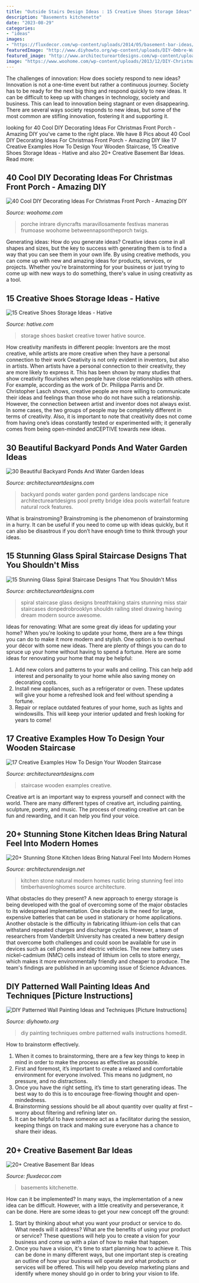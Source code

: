 ```yaml
---
title: "Outside Stairs Design Ideas : 15 Creative Shoes Storage Ideas"
description: "Basements kitchenette"
date: "2023-08-29"
categories:
- "ideas"
images:
- "https://fluxdecor.com/wp-content/uploads/2014/05/basement-bar-ideas/9-small-basement-bar.jpg"
featuredImage: "http://www.diyhowto.org/wp-content/uploads/DIY-Ombre-Wall-Painting-DIY-Wall-Painting-Ideas-Techniques-Tutorials-DIYHowto.jpg"
featured_image: "http://www.architectureartdesigns.com/wp-content/uploads/2013/04/Backyard-ArchitectureArtDesigns-1.jpg"
image: "https://www.woohome.com/wp-content/uploads/2013/12/DIY-Christmas-Porch-Ideas-32.jpg"
---
```



The challenges of innovation: How does society respond to new ideas?
Innovation is not a one-time event but rather a continuous journey. Society has to be ready for the next big thing and respond quickly to new ideas. It can be difficult to keep up with changes in technology, society and business. This can lead to innovation being stagnant or even disappearing. There are several ways society responds to new ideas, but some of the most common are stifling innovation, fostering it and supporting it.

	

		
looking for 40 Cool DIY Decorating Ideas For Christmas Front Porch - Amazing DIY you've came to the right place. We have 8 Pics about 40 Cool DIY Decorating Ideas For Christmas Front Porch - Amazing DIY like 17 Creative Examples How To Design Your Wooden Staircase, 15 Creative Shoes Storage Ideas - Hative and also 20+ Creative Basement Bar Ideas. Read more:
		
    
## 40 Cool DIY Decorating Ideas For Christmas Front Porch - Amazing DIY

<img loading=lazy src="https://www.woohome.com/wp-content/uploads/2013/12/DIY-Christmas-Porch-Ideas-32.jpg" onerror="this.onerror=null;this.src='https://tse3.mm.bing.net/th?id=OIP.ACD-9L_XuY4dS6xDYKWw2gHaLL&amp;pid=15.1';" alt="40 Cool DIY Decorating Ideas For Christmas Front Porch - Amazing DIY">

_Source: woohome.com_

>porche intrare diyncrafts maravillosamente festivas maneras frumoase woohome betweennapsontheporch twigs. 

	

Generating ideas: How do you generate ideas?
Creative ideas come in all shapes and sizes, but the key to success with generating them is to find a way that you can see them in your own life. By using creative methods, you can come up with new and amazing ideas for products, services, or projects. Whether you're brainstorming for your business or just trying to come up with new ways to do something, there's value in using creativity as a tool.

    
## 15 Creative Shoes Storage Ideas - Hative

<img loading=lazy src="https://hative.com/wp-content/uploads/2014/11/shoes-storage-ideas/1-basket-tower.jpg" onerror="this.onerror=null;this.src='https://tse4.mm.bing.net/th?id=OIP.uU5c6ns-NfJAxeGb-bZqsAHaJ4&amp;pid=15.1';" alt="15 Creative Shoes Storage Ideas - Hative">

_Source: hative.com_

>storage shoes basket creative tower hative source. 

	

How creativity manifests in different people: Inventors are the most creative, while artists are more creative when they have a personal connection to their work
Creativity is not only evident in inventors, but also in artists. When artists have a personal connection to their creativity, they are more likely to express it. This has been shown by many studies that show creativity flourishes when people have close relationships with others. For example, according as the work of Dr. Philippa Parris and Dr. Christopher Lasch shows, creative people are more willing to communicate their ideas and feelings than those who do not have such a relationship. 
However, the connection between artist and inventor does not always exist. In some cases, the two groups of people may be completely different in terms of creativity. Also, it is important to note that creativity does not come from having one’s ideas constantly tested or experimented with; it generally comes from being open-minded andCEPTIVE towards new ideas.

    
## 30 Beautiful Backyard Ponds And Water Garden Ideas

<img loading=lazy src="http://www.architectureartdesigns.com/wp-content/uploads/2013/04/Backyard-ArchitectureArtDesigns-1.jpg" onerror="this.onerror=null;this.src='https://tse1.mm.bing.net/th?id=OIP.dukAePzm0-a-W5Tn6EqUiQHaJ4&amp;pid=15.1';" alt="30 Beautiful Backyard Ponds And Water Garden Ideas">

_Source: architectureartdesigns.com_

>backyard ponds water garden pond gardens landscape nice architectureartdesigns pool pretty bridge idea pools waterfall feature natural rock features. 

	

What is brainstroming? Brainstroming is the phenomenon of brainstorming in a hurry. It can be useful if you need to come up with ideas quickly, but it can also be disastrous if you don’t have enough time to think through your ideas.

    
## 15 Stunning Glass Spiral Staircase Designs That You Shouldn&#039;t Miss

<img loading=lazy src="https://www.architectureartdesigns.com/wp-content/uploads/2016/10/1-59-630x982.jpg" onerror="this.onerror=null;this.src='https://tse2.mm.bing.net/th?id=OIP.qoLre6UBzqBlMFYCV4QEvAHaLi&amp;pid=15.1';" alt="15 Stunning Glass Spiral Staircase Designs That You Shouldn&#039;t Miss">

_Source: architectureartdesigns.com_

>spiral staircase glass designs breathtaking stairs stunning miss stair staircases donpedrobrooklyn shouldn railing steel drawing having dream modern source awesome. 

	

Ideas for renovating: What are some great diy ideas for updating your home?
When you're looking to update your home, there are a few things you can do to make it more modern and stylish. One option is to overhaul your décor with some new ideas. There are plenty of things you can do to spruce up your home without having to spend a fortune. Here are some ideas for renovating your home that may be helpful: 
1. Add new colors and patterns to your walls and ceiling. This can help add interest and personality to your home while also saving money on decorating costs. 
2. Install new appliances, such as a refrigerator or oven. These updates will give your home a refreshed look and feel without spending a fortune. 
3. Repair or replace outdated features of your home, such as lights and windowsills. This will keep your interior updated and fresh looking for years to come! 

    
## 17 Creative Examples How To Design Your Wooden Staircase

<img loading=lazy src="https://www.architectureartdesigns.com/wp-content/uploads/2016/11/6-28.jpg" onerror="this.onerror=null;this.src='https://tse4.mm.bing.net/th?id=OIP.BKYO5oGjys95o0C0QQjjUgAAAA&amp;pid=15.1';" alt="17 Creative Examples How To Design Your Wooden Staircase">

_Source: architectureartdesigns.com_

>staircase wooden examples creative. 

	

Creative art is an important way to express yourself and connect with the world. There are many different types of creative art, including painting, sculpture, poetry, and music. The process of creating creative art can be fun and rewarding, and it can help you find your voice.

    
## 20+ Stunning Stone Kitchen Ideas Bring Natural Feel Into Modern Homes

<img loading=lazy src="https://cdn.architecturendesign.net/wp-content/uploads/2015/06/AD-Rustic-Stone-Kitchen-5.jpg" onerror="this.onerror=null;this.src='https://tse4.mm.bing.net/th?id=OIP.0pbt7cvKKSufOGKyETH7eQHaLG&amp;pid=15.1';" alt="20+ Stunning Stone Kitchen Ideas Bring Natural Feel Into Modern Homes">

_Source: architecturendesign.net_

>kitchen stone natural modern homes rustic bring stunning feel into timberhavenloghomes source architecture. 

	

What obstacles do they present?
A new approach to energy storage is being developed with the goal of overcoming some of the major obstacles to its widespread implementation. One obstacle is the need for large, expensive batteries that can be used in stationary or home applications. Another obstacle is the difficulty in fabricating lithium-ion cells that can withstand repeated charges and discharge cycles. However, a team of researchers from Vanderbilt University has created a new battery design that overcome both challenges and could soon be available for use in devices such as cell phones and electric vehicles. The new battery uses nickel-cadmium (NMC) cells instead of lithium ion cells to store energy, which makes it more environmentally friendly and cheaper to produce. The team's findings are published in an upcoming issue of Science Advances.

    
## DIY Patterned Wall Painting Ideas And Techniques [Picture Instructions]

<img loading=lazy src="http://www.diyhowto.org/wp-content/uploads/DIY-Ombre-Wall-Painting-DIY-Wall-Painting-Ideas-Techniques-Tutorials-DIYHowto.jpg" onerror="this.onerror=null;this.src='https://tse3.mm.bing.net/th?id=OIP.TfbrSVxF6fMzFX4xgdrr4wHaNQ&amp;pid=15.1';" alt="DIY Patterned Wall Painting Ideas and Techniques [Picture Instructions]">

_Source: diyhowto.org_

>diy painting techniques ombre patterned walls instructions homedit. 

	

How to brainstorm effectively.
1. When it comes to brainstorming, there are a few key things to keep in mind in order to make the process as effective as possible. 
2. First and foremost, it’s important to create a relaxed and comfortable environment for everyone involved. This means no judgment, no pressure, and no distractions. 
3. Once you have the right setting, it’s time to start generating ideas. The best way to do this is to encourage free-flowing thought and open-mindedness. 
4. Brainstorming sessions should be all about quantity over quality at first – worry about filtering and refining later on. 
5. It can be helpful to have someone act as a facilitator during the session, keeping things on track and making sure everyone has a chance to share their ideas. 

    
## 20+ Creative Basement Bar Ideas

<img loading=lazy src="https://fluxdecor.com/wp-content/uploads/2014/05/basement-bar-ideas/9-small-basement-bar.jpg" onerror="this.onerror=null;this.src='https://tse1.mm.bing.net/th?id=OIP.19PZjY44M4N9-LOTKxJ0WwHaLH&amp;pid=15.1';" alt="20+ Creative Basement Bar Ideas">

_Source: fluxdecor.com_

>basements kitchenette. 

	

How can it be implemented?
In many ways, the implementation of a new idea can be difficult. However, with a little creativity and perseverance, it can be done. Here are some ideas to get your new concept off the ground: 
1. Start by thinking about what you want your product or service to do. What needs will it address? What are the benefits of using your product or service? These questions will help you to create a vision for your business and come up with a plan of how to make that happen. 
2. Once you have a vision, it's time to start planning how to achieve it. This can be done in many different ways, but one important step is creating an outline of how your business will operate and what products or services will be offered. This will help you develop marketing plans and identify where money should go in order to bring your vision to life.

